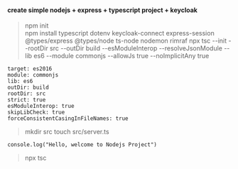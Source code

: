 
#### create simple nodejs + express + typescript project + keycloak

> npm init  
> npm install typescript dotenv keycloak-connect express-session @types/express @types/node ts-node nodemon rimraf
> npx tsc --init --rootDir src --outDir build --esModuleInterop --resolveJsonModule --lib es6 --module commonjs --allowJs true --noImplicitAny true
```
target: es2016
module: commonjs
lib: es6
outDir: build
rootDir: src
strict: true
esModuleInterop: true
skipLibCheck: true
forceConsistentCasingInFileNames: true

```
> mkdir src
> touch src/server.ts
```
console.log("Hello, welcome to Nodejs Project")
```

> npx tsc
> 
